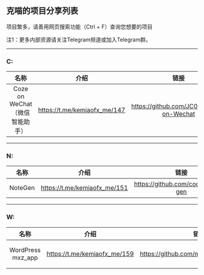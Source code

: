 ## 克喵的项目分享列表

项目繁多，请善用网页搜索功能（Ctrl + F）查询您想要的项目

注1：更多内部资源请关注Telegram频道或加入Telegram群。

---

### C:

| 名称 | 介绍 | 链接 | 标签 |
| :---: | :---: | :---: | :---: |
| Coze on WeChat（微信智能助手） | https://t.me/kemiaofx_me/147 | https://github.com/JC0v0/Coze-on-Wechat | #微信 #coze #ai |

---

### N:

| 名称 | 介绍 | 链接 | 标签 |
| :---: | :---: | :---: | :---: |
| NoteGen | https://t.me/kemiaofx_me/151 | https://github.com/codexu/note-gen | #markdown #笔记 #跨端 |

----

### W:

| 名称 | 介绍 | 链接 | 标签 |
| :---: | :---: | :---: | :---: |
| WordPress mxz_app | https://t.me/kemiaofx_me/159 | https://github.com/mengxiaozhi/mxz_app | #源码 #WordPress #手机app |